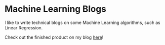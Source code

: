 # Machine Learning Blogs

I like to write technical blogs on some Machine Learning algorithms, such as Linear Regression.

Check out the finished product on my blog [here](https://philliplagoc.wordpress.com/blog/)!
